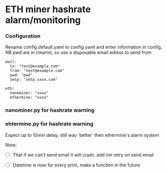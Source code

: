 # ETH miner hashrate alarm/monitoring

### Configuration
Rename config.default.yaml to config.yaml and enter information in config, NB pwd are in cleartxt, so use a disposable email adress to send from 

``` shell
mail:
  to: "test@example.com"
  from: "test@example.com"
  pwd: "pwd"
  smtp: "smtp.xxxx.com"

eth:
  nanominer: "xxxx"
  ethermine: "xxxx"
```

### nanominer.py for hashrate warning

### ehtermine.py for hashrate warning 
Expect up to 10min delay, still way 'better' then ethermine's alarm system

Note:
- [ ] That if we can't send email it will crash, add inn retry on send email
- [ ] Datetime is now for every print, make a function in the future


